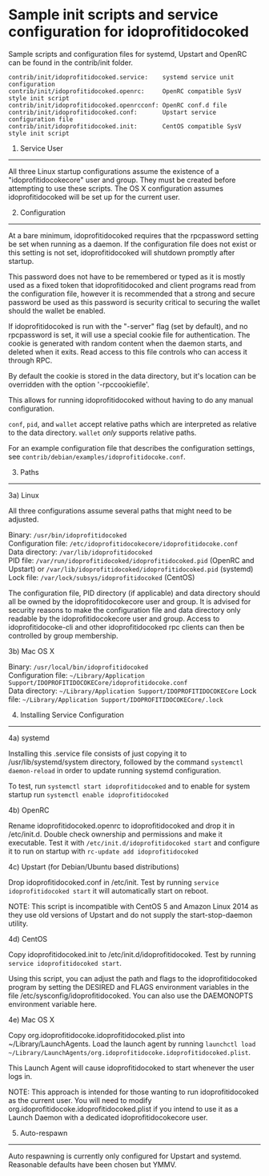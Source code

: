 Sample init scripts and service configuration for idoprofitidocoked
==========================================================

Sample scripts and configuration files for systemd, Upstart and OpenRC
can be found in the contrib/init folder.

    contrib/init/idoprofitidocoked.service:    systemd service unit configuration
    contrib/init/idoprofitidocoked.openrc:     OpenRC compatible SysV style init script
    contrib/init/idoprofitidocoked.openrcconf: OpenRC conf.d file
    contrib/init/idoprofitidocoked.conf:       Upstart service configuration file
    contrib/init/idoprofitidocoked.init:       CentOS compatible SysV style init script

1. Service User
---------------------------------

All three Linux startup configurations assume the existence of a "idoprofitidocokecore" user
and group.  They must be created before attempting to use these scripts.
The OS X configuration assumes idoprofitidocoked will be set up for the current user.

2. Configuration
---------------------------------

At a bare minimum, idoprofitidocoked requires that the rpcpassword setting be set
when running as a daemon.  If the configuration file does not exist or this
setting is not set, idoprofitidocoked will shutdown promptly after startup.

This password does not have to be remembered or typed as it is mostly used
as a fixed token that idoprofitidocoked and client programs read from the configuration
file, however it is recommended that a strong and secure password be used
as this password is security critical to securing the wallet should the
wallet be enabled.

If idoprofitidocoked is run with the "-server" flag (set by default), and no rpcpassword is set,
it will use a special cookie file for authentication. The cookie is generated with random
content when the daemon starts, and deleted when it exits. Read access to this file
controls who can access it through RPC.

By default the cookie is stored in the data directory, but it's location can be overridden
with the option '-rpccookiefile'.

This allows for running idoprofitidocoked without having to do any manual configuration.

`conf`, `pid`, and `wallet` accept relative paths which are interpreted as
relative to the data directory. `wallet` *only* supports relative paths.

For an example configuration file that describes the configuration settings,
see `contrib/debian/examples/idoprofitidocoke.conf`.

3. Paths
---------------------------------

3a) Linux

All three configurations assume several paths that might need to be adjusted.

Binary:              `/usr/bin/idoprofitidocoked`  
Configuration file:  `/etc/idoprofitidocokecore/idoprofitidocoke.conf`  
Data directory:      `/var/lib/idoprofitidocoked`  
PID file:            `/var/run/idoprofitidocoked/idoprofitidocoked.pid` (OpenRC and Upstart) or `/var/lib/idoprofitidocoked/idoprofitidocoked.pid` (systemd)  
Lock file:           `/var/lock/subsys/idoprofitidocoked` (CentOS)  

The configuration file, PID directory (if applicable) and data directory
should all be owned by the idoprofitidocokecore user and group.  It is advised for security
reasons to make the configuration file and data directory only readable by the
idoprofitidocokecore user and group.  Access to idoprofitidocoke-cli and other idoprofitidocoked rpc clients
can then be controlled by group membership.

3b) Mac OS X

Binary:              `/usr/local/bin/idoprofitidocoked`  
Configuration file:  `~/Library/Application Support/IDOPROFITIDOCOKECore/idoprofitidocoke.conf`  
Data directory:      `~/Library/Application Support/IDOPROFITIDOCOKECore`
Lock file:           `~/Library/Application Support/IDOPROFITIDOCOKECore/.lock`

4. Installing Service Configuration
-----------------------------------

4a) systemd

Installing this .service file consists of just copying it to
/usr/lib/systemd/system directory, followed by the command
`systemctl daemon-reload` in order to update running systemd configuration.

To test, run `systemctl start idoprofitidocoked` and to enable for system startup run
`systemctl enable idoprofitidocoked`

4b) OpenRC

Rename idoprofitidocoked.openrc to idoprofitidocoked and drop it in /etc/init.d.  Double
check ownership and permissions and make it executable.  Test it with
`/etc/init.d/idoprofitidocoked start` and configure it to run on startup with
`rc-update add idoprofitidocoked`

4c) Upstart (for Debian/Ubuntu based distributions)

Drop idoprofitidocoked.conf in /etc/init.  Test by running `service idoprofitidocoked start`
it will automatically start on reboot.

NOTE: This script is incompatible with CentOS 5 and Amazon Linux 2014 as they
use old versions of Upstart and do not supply the start-stop-daemon utility.

4d) CentOS

Copy idoprofitidocoked.init to /etc/init.d/idoprofitidocoked. Test by running `service idoprofitidocoked start`.

Using this script, you can adjust the path and flags to the idoprofitidocoked program by
setting the DESIRED and FLAGS environment variables in the file
/etc/sysconfig/idoprofitidocoked. You can also use the DAEMONOPTS environment variable here.

4e) Mac OS X

Copy org.idoprofitidocoke.idoprofitidocoked.plist into ~/Library/LaunchAgents. Load the launch agent by
running `launchctl load ~/Library/LaunchAgents/org.idoprofitidocoke.idoprofitidocoked.plist`.

This Launch Agent will cause idoprofitidocoked to start whenever the user logs in.

NOTE: This approach is intended for those wanting to run idoprofitidocoked as the current user.
You will need to modify org.idoprofitidocoke.idoprofitidocoked.plist if you intend to use it as a
Launch Daemon with a dedicated idoprofitidocokecore user.

5. Auto-respawn
-----------------------------------

Auto respawning is currently only configured for Upstart and systemd.
Reasonable defaults have been chosen but YMMV.
